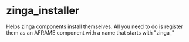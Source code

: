 # zinga_installer
Helps zinga components install themselves. All you need to do is register them as an AFRAME component with a name that starts with "zinga_"
